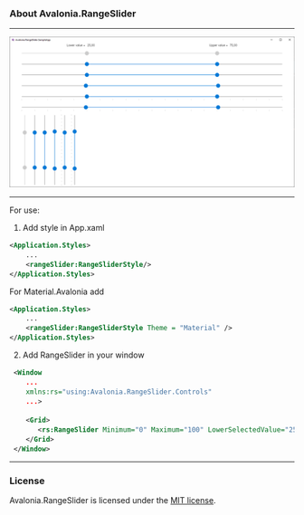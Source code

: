 ### About Avalonia.RangeSlider

---

![](./Images/SampleApp.png)

---

For use:

1. Add style in App.xaml

```xml
<Application.Styles>
    ...
    <rangeSlider:RangeSliderStyle/>
</Application.Styles>

```

 For Material.Avalonia add

```xml
<Application.Styles>
    ...
    <rangeSlider:RangeSliderStyle Theme = "Material" />
</Application.Styles>

```

2. Add RangeSlider in your window

```xml
 <Window
    ...
    xmlns:rs="using:Avalonia.RangeSlider.Controls"
    ...>
    
    <Grid>
       <rs:RangeSlider Minimum="0" Maximum="100" LowerSelectedValue="25" UpperSelectedValue="75" IsThumbOverlap="True"/>
    </Grid>
 </Window>
```

---

### License
Avalonia.RangeSlider is licensed under the [MIT license](LICENSE.md).